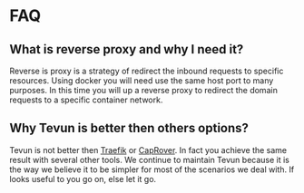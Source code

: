 # FAQ

## What is reverse proxy and why I need it?

Reverse is proxy is a strategy of redirect the inbound requests to specific resources. Using docker you will need use the same host port to many purposes. In this time you will up a reverse proxy to redirect the domain requests to a specific container network.

## Why Tevun is better then others options?

Tevun is not better then [Traefik](https://traefik.io) or [CapRover](https://caprover.com). In fact you achieve the same result with several other tools. We continue to maintain Tevun because it is the way we believe it to be simpler for most of the scenarios we deal with. If looks useful to you go on, else let it go.



